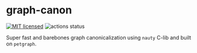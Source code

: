 # graph-canon

[![MIT licensed](https://img.shields.io/badge/license-MIT-blue.svg)](./LICENSE.md)
![actions status](https://github.com/noamteyssier/graph-canon/workflows/CI/badge.svg)

Super fast and barebones graph canonicalization using `nauty` C-lib
and built on `petgraph`.
